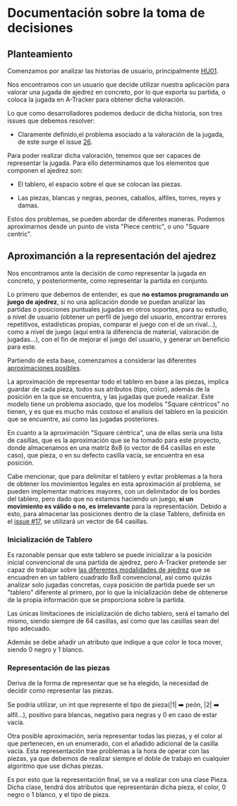 # Documentación sobre la toma de decisiones

## Planteamiento
Comenzamos por analizar las historias de usuario, principalmente [HU01](https://github.com/xCyal/A-Tracker/issues/3).

Nos encontramos con un usuario que decide utilizar nuestra aplicación para valorar una jugada de ajedrez en concreto, por lo que exporta su partida, o coloca la jugada en A-Tracker para obtener dicha valoración.

Lo que  como desarrolladores podemos deducir de dicha historia, son tres issues que debemos resolver:

- Claramente definido,el problema asociado a la valoración de la jugada, de este surge el issue [26](https://github.com/xCyal/A-Tracker/issues/26).

Para poder realizar dicha valoración, tenemos que ser capaces de representar la jugada. Para ello determinamos que los elementos que componen el ajedrez son:

- El tablero, el espacio sobre el que se colocan las piezas.

- Las piezas, blancas y negras, peones, caballos, alfiles, torres, reyes y damas.

Estos dos problemas, se pueden abordar de diferentes maneras. Podemos aproximarnos desde un punto de vista "Piece centric", o uno "Square centric".

## Aproximanción a la representación del ajedrez

Nos encontramos ante la decisión de como representar la jugada en concreto, y posteriormente, como representar la partida en conjunto. 

Lo primero que debemos de entender, es que **no estamos programando un juego de ajedrez**, si no una aplicación donde se puedan analizar las partidas o posiciones puntuales jugadas en otros soportes, para su estudio, a nivel de usuario (obtener un perfil de juego del usuario, encontrar errores repetitivos, estadísticas propias, comparar el juego con el de un rival...), como a nivel de juego (aquí entra la diferencia de material, valoración de jugadas...), con el fin de mejorar el juego del usuario, y generar un beneficio para este.

Partiendo de esta base, comenzamos a considerar las diferentes [aproximaciones posibles](https://www.chessprogramming.org/Board_Representation).

La aproximación de representar todo el tablero en base a las piezas, implica guardar de cada pieza, todos sus atributos (tipo, color), además de la posición en la que se encuentra, y las jugadas que puede realizar. Este modelo tiene un problema asociado, que los modelos "Square céntricos" no tienen, y es que es mucho más costoso el analisis del tablero en la posición que se encuentre, así como las jugadas posteriores.

En cuanto a la aproximación "Square céntrica", una de ellas sería una lista de casillas, que es la aproximación que se ha tomado para este proyecto, donde almacenamos en una matriz 8x8 (o vector de 64 casillas en este caso), que pieza, o en su defecto casilla vacía, se encuentra en esa posición.

Cabe mencionar, que para delimitar el tablero y evitar problemas a la hora de obtener los movimientos legales en esta aproximación al problema, se pueden implementar matrices mayores, con un delimitador de los bordes del tablero, pero dado que no estamos haciendo un juego, **si un movimiento es válido o no, es irrelevante** para la representación. Debido a esto, para almacenar las posiciones dentro de la clase Tablero, definida en el [issue #17](https://github.com/xCyal/A-Tracker/issues/16), se utilizará un vector de 64 casillas.

### Inicialización de Tablero

Es razonable pensar que este tablero se puede inicializar a la posición inicial convencional de una partida de ajedrez, pero A-Tracker pretende ser capaz de trabajar sobre [las diferentes modalidades de ajedrez](https://es.wikipedia.org/wiki/Variante_del_ajedrez) que se encuadren en un tablero cuadrado 8x8 convencional, así como quizás analizar solo jugadas concretas, cuya posición de partida puede ser un "tablero" diferente al primero, por lo que la inicialización debe de obtenerse de la propia información que se proporciona sobre la partida.

Las únicas limitaciones de inicialización de dicho tablero, será el tamaño del mismo, siendo siempre de 64 casillas, así como que las casillas sean del tipo adecuado.

Además se debe añadir un atributo que indique a que color le toca mover, siendo 0 negro y 1 blanco.

### Representación de las piezas

Deriva de la forma de representar que se ha elegido, la necesidad de decidir como representar las piezas.

Se podría utilizar, un int que represente el tipo de pieza(|1| ➡️ peón, |2| ➡️ alfíl...), positivo para blancas, negativo para negras y 0 en caso de estar vacía.

Otra posible aproximación, sería representar todas las piezas, y el color al que pertenecen, en un enumerado, con el añadido adicional de la casilla vacía. Esta representación trae problemas a la hora de operar con las piezas, ya que debemos de realizar siempre el doble de trabajo en cualquier algoritmo que use dichas piezas.

Es por esto que la representación final, se va a realizar con una clase Pieza. Dicha clase, tendrá dos atributos que representarán dicha pieza, el color, 0 negro o 1 blanco, y el tipo de pieza.




